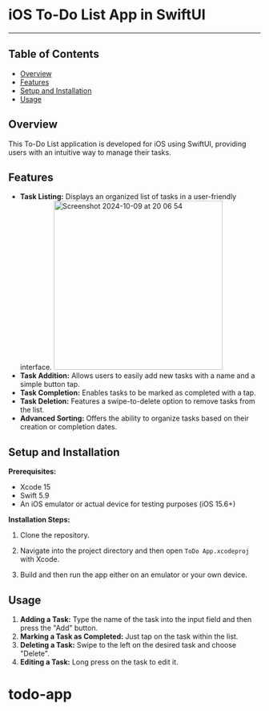 # iOS To-Do List App in SwiftUI

---

## Table of Contents
- [Overview](#overview)
- [Features](#features)
- [Setup and Installation](#setup-and-installation)
- [Usage](#usage)

## Overview
This To-Do List application is developed for iOS using SwiftUI, providing users with an intuitive way to manage their tasks.

## Features
- **Task Listing:** Displays an organized list of tasks in a user-friendly interface.
  <img width="337" alt="Screenshot 2024-10-09 at 20 06 54" src="https://github.com/user-attachments/assets/7feecf16-115f-4f32-b328-352f2c474e93">
- **Task Addition:** Allows users to easily add new tasks with a name and a simple button tap.
- **Task Completion:** Enables tasks to be marked as completed with a tap.
- **Task Deletion:** Features a swipe-to-delete option to remove tasks from the list.
- **Advanced Sorting:** Offers the ability to organize tasks based on their creation or completion dates.

## Setup and Installation
**Prerequisites:** 
- Xcode 15
- Swift 5.9
- An iOS emulator or actual device for testing purposes (iOS 15.6+)

**Installation Steps:**
1. Clone the repository.

2. Navigate into the project directory and then open `ToDo App.xcodeproj` with Xcode.
3. Build and then run the app either on an emulator or your own device.

## Usage
1. **Adding a Task:** Type the name of the task into the input field and then press the "Add" button.
2. **Marking a Task as Completed:** Just tap on the task within the list.
3. **Deleting a Task:** Swipe to the left on the desired task and choose "Delete".
4. **Editing a Task:** Long press on the task to edit it.
# todo-app
